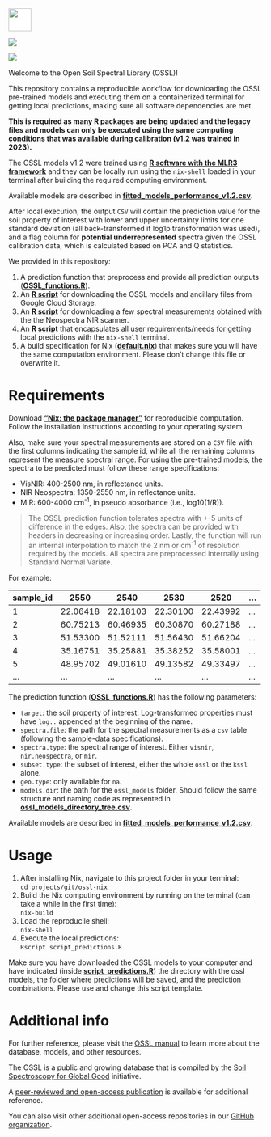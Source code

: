 

<!-- Badges on top of the page -->

<a href="https://doi.org/10.1371/journal.pone.0296545">
<img src="https://journals.plos.org/resource/img/one/logo.png" style="background-color:white;height:45px;">

[![](https://img.shields.io/badge/github-%23121011.svg?style=for-the-badge&logo=github&logoColor=white)](https://github.com/soilspectroscopy)

[![](https://zenodo.org/badge/doi/10.5281/zenodo.5759693.svg)](https://doi.org/10.5281/zenodo.5759693)

<!-- Content -->

Welcome to the Open Soil Spectral Library (OSSL)!

This repository contains a reproducible workflow for downloading the
OSSL pre-trained models and executing them on a containerized terminal
for getting local predictions, making sure all software dependencies are
met.

**This is required as many R packages are being updated and the legacy
files and models can only be executed using the same computing
conditions that was available during calibration (v1.2 was trained in
2023).**

The OSSL models v1.2 were trained using [**R software with the MLR3
framework**](https://docs.soilspectroscopy.org/prediction-models.html)
and they can be locally run using the `nix-shell` loaded in your
terminal after building the required computing environment.

Available models are described in
[**fitted_models_performance_v1.2.csv**](fitted_models_performance_v1.2.csv).

After local execution, the output `CSV` will contain the prediction
value for the soil property of interest with lower and upper uncertainty
limits for one standard deviation (all back-transformed if log1p
transformation was used), and a flag column for **potential
underrepresented** spectra given the OSSL calibration data, which is
calculated based on PCA and Q statistics.

We provided in this repository:  
1. A prediction function that preprocess and provide all prediction
outputs ([**OSSL_functions.R**](OSSL_functions.R)).  
2. An [**R script**](script_download_ossl_models.R) for downloading the
OSSL models and ancillary files from Google Cloud Storage.  
3. An [**R script**](script_download_example_spectra.R) for downloading
a few spectral measurements obtained with the the Neospectra NIR
scanner.  
4. An [**R script**](script_predictions.R) that encapsulates all user
requirements/needs for getting local predictions with the `nix-shell`
terminal.  
5. A build specification for Nix ([**default.nix**](default.nix)) that
makes sure you will have the same computation environment. Please don’t
change this file or overwrite it.

# Requirements

Download [**“Nix: the package manager”**](https://nixos.org/download/)
for reproducible computation. Follow the installation instructions
according to your operating system.

Also, make sure your spectral measurements are stored on a `CSV` file
with the first columns indicating the sample id, while all the remaining
columns represent the measure spectral range. For using the pre-trained
models, the spectra to be predicted must follow these range
specifications:  
- VisNIR: 400-2500 nm, in reflectance units.  
- NIR Neospectra: 1350-2550 nm, in reflectance units.  
- MIR: 600-4000 cm<sup>-1</sup>, in pseudo absorbance (i.e.,
log10(1/R)).

> The OSSL prediction function tolerates spectra with +-5 units of
> difference in the edges. Also, the spectra can be provided with
> headers in decreasing or increasing order. Lastly, the function will
> run an internal interpolation to match the 2 nm or cm<sup>-1</sup> of
> resolution required by the models. All spectra are preprocessed
> internally using Standard Normal Variate.

For example:

| sample_id | 2550     | 2540     | 2530     | 2520     | …   |
|-----------|----------|----------|----------|----------|-----|
| 1         | 22.06418 | 22.18103 | 22.30100 | 22.43992 | …   |
| 2         | 60.75213 | 60.46935 | 60.30870 | 60.27188 | …   |
| 3         | 51.53300 | 51.52111 | 51.56430 | 51.66204 | …   |
| 4         | 35.16751 | 35.25881 | 35.38252 | 35.58001 | …   |
| 5         | 48.95702 | 49.01610 | 49.13582 | 49.33497 | …   |
| …         | …        | …        | …        | …        | …   |

The prediction function ([**OSSL_functions.R**](OSSL_functions.R)) has
the following parameters:

- `target`: the soil property of interest. Log-transformed properties
  must have `log..` appended at the beginning of the name.  
- `spectra.file`: the path for the spectral measurements as a `csv`
  table (following the sample-data specifications).  
- `spectra.type`: the spectral range of interest. Either `visnir`,
  `nir.neospectra`, or `mir`.  
- `subset.type`: the subset of interest, either the whole `ossl` or the
  `kssl` alone.  
- `geo.type`: only available for `na`.  
- `models.dir`: the path for the `ossl_models` folder. Should follow the
  same structure and naming code as represented in
  [**ossl_models_directory_tree.csv**](file/ossl_models_directory_tree.csv).

Available models are described in
[**fitted_models_performance_v1.2.csv**](fitted_models_performance_v1.2.csv).

# Usage

1.  After installing Nix, navigate to this project folder in your
    terminal:  
    `cd projects/git/ossl-nix`  
2.  Build the Nix computing environment by running on the terminal (can
    take a while in the first time):  
    `nix-build`  
3.  Load the reproducile shell:  
    `nix-shell`  
4.  Execute the local predictions:  
    `Rscript script_predictions.R`

Make sure you have downloaded the OSSL models to your computer and have
indicated (inside [**script_predictions.R**](script_predictions.R)) the
directory with the ossl models, the folder where predictions will be
saved, and the prediction combinations. Please use and change this
script template.

# Additional info

For further reference, please visit the [OSSL
manual](https://docs.soilspectroscopy.org/) to learn more about the
database, models, and other resources.

The OSSL is a public and growing database that is compiled by the [Soil
Spectroscopy for Global Good](https://soilspectroscopy.org/) initiative.

A [peer-reviewed and open-access
publication](https://doi.org/10.1371/journal.pone.0296545) is available
for additional reference.

You can also visit other additional open-access repositories in our
[GitHub organization](https://github.com/soilspectroscopy).
